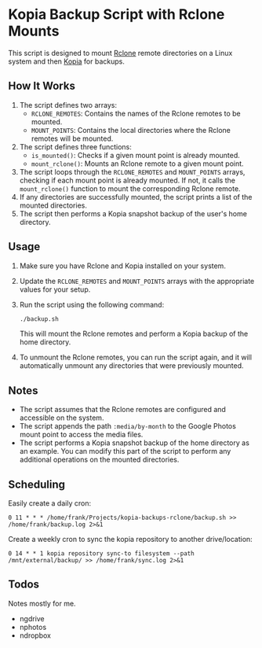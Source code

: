 

# Kopia Backup Script with Rclone Mounts

This script is designed to mount [Rclone](https://rclone.org/) remote directories on a Linux system and then [Kopia](https://kopia.io/) for backups.

## How It Works

1. The script defines two arrays:
   - `RCLONE_REMOTES`: Contains the names of the Rclone remotes to be mounted.
   - `MOUNT_POINTS`: Contains the local directories where the Rclone remotes will be mounted.
2. The script defines three functions:
   - `is_mounted()`: Checks if a given mount point is already mounted.
   - `mount_rclone()`: Mounts an Rclone remote to a given mount point.
3. The script loops through the `RCLONE_REMOTES` and `MOUNT_POINTS` arrays, checking if each mount point is already mounted. If not, it calls the `mount_rclone()` function to mount the corresponding Rclone remote.
4. If any directories are successfully mounted, the script prints a list of the mounted directories.
5. The script then performs a Kopia snapshot backup of the user's home directory.

## Usage

1. Make sure you have Rclone and Kopia installed on your system.
2. Update the `RCLONE_REMOTES` and `MOUNT_POINTS` arrays with the appropriate values for your setup.
3. Run the script using the following command:

   ```bash
   ./backup.sh
   ```

   This will mount the Rclone remotes and perform a Kopia backup of the home directory.

4. To unmount the Rclone remotes, you can run the script again, and it will automatically unmount any directories that were previously mounted.

## Notes

- The script assumes that the Rclone remotes are configured and accessible on the system.
- The script appends the path `:media/by-month` to the Google Photos mount point to access the media files.
- The script performs a Kopia snapshot backup of the home directory as an example. You can modify this part of the script to perform any additional operations on the mounted directories.

## Scheduling

Easily create a daily cron:
```
0 11 * * * /home/frank/Projects/kopia-backups-rclone/backup.sh >> /home/frank/backup.log 2>&1
```

Create a weekly cron to sync the kopia repository to another drive/location:
```
0 14 * * 1 kopia repository sync-to filesystem --path /mnt/external/backup/ >> /home/frank/sync.log 2>&1
```

## Todos
Notes mostly for me.
- ngdrive
- nphotos
- ndropbox
